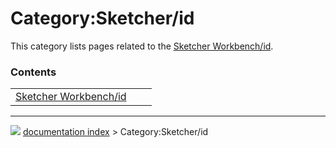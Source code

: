 # Category:Sketcher/id
This category lists pages related to the [Sketcher Workbench/id](Sketcher_Workbench/id.md).

### Contents

|     |     |     |
| --- | --- | --- |
| [Sketcher Workbench/id](Sketcher_Workbench/id.md) |



---
![](images/Right_arrow.png) [documentation index](../README.md) > Category:Sketcher/id
